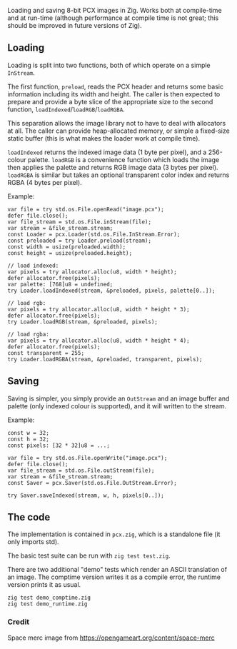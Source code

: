 Loading and saving 8-bit PCX images in Zig. Works both at compile-time and at run-time (although performance at compile time is not great; this should be improved in future versions of Zig).

## Loading
Loading is split into two functions, both of which operate on a simple `InStream`.

The first function, `preload`, reads the PCX header and returns some basic information including its width and height. The caller is then expected to prepare and provide a byte slice of the appropriate size to the second function, `loadIndexed`/`loadRGB`/`loadRGBA`.

This separation allows the image library not to have to deal with allocators at all. The caller can provide heap-allocated memory, or simple a fixed-size static buffer (this is what makes the loader work at compile time).

`loadIndexed` returns the indexed image data (1 byte per pixel), and a 256-colour palette. `loadRGB` is a convenience function which loads the image then applies the palette and returns RGB image data (3 bytes per pixel). `loadRGBA` is similar but takes an optional transparent color index and returns RGBA (4 bytes per pixel).

Example:
```
var file = try std.os.File.openRead("image.pcx");
defer file.close();
var file_stream = std.os.File.inStream(file);
var stream = &file_stream.stream;
const Loader = pcx.Loader(std.os.File.InStream.Error);
const preloaded = try Loader.preload(stream);
const width = usize(preloaded.width);
const height = usize(preloaded.height);

// load indexed:
var pixels = try allocator.alloc(u8, width * height);
defer allocator.free(pixels);
var palette: [768]u8 = undefined;
try Loader.loadIndexed(stream, &preloaded, pixels, palette[0..]);

// load rgb:
var pixels = try allocator.alloc(u8, width * height * 3);
defer allocator.free(pixels);
try Loader.loadRGB(stream, &preloaded, pixels);

// load rgba:
var pixels = try allocator.alloc(u8, width * height * 4);
defer allocator.free(pixels);
const transparent = 255;
try Loader.loadRGBA(stream, &preloaded, transparent, pixels);
```

## Saving
Saving is simpler, you simply provide an `OutStream` and an image buffer and palette (only indexed colour is supported), and it will written to the stream.

Example:
```
const w = 32;
const h = 32;
const pixels: [32 * 32]u8 = ...;

var file = try std.os.File.openWrite("image.pcx");
defer file.close();
var file_stream = std.os.File.outStream(file);
var stream = &file_stream.stream;
const Saver = pcx.Saver(std.os.File.OutStream.Error);

try Saver.saveIndexed(stream, w, h, pixels[0..]);
```

## The code
The implementation is contained in `pcx.zig`, which is a standalone file (it only imports std).

The basic test suite can be run with `zig test test.zig`.

There are two additional "demo" tests which render an ASCII translation of an image. The comptime version writes it as a compile error, the runtime version prints it as usual.

```
zig test demo_comptime.zig
zig test demo_runtime.zig
```

### Credit
Space merc image from https://opengameart.org/content/space-merc
